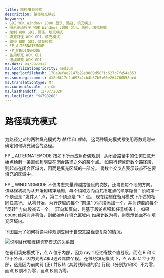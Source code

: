 ```yaml
---
title: 路径填充模式
description: 路径填充模式
keywords:
- GDI WDK Windows 2000 显示、路径、填充模式
- 图形驱动程序 WDK Windows 2000 显示、路径、填充模式
- 绘制 WDK GDI，路径，填充模式
- 填充路径 WDK GDI，填充模式
- 路径 WDK GDI，填充模式
- FP_ALTERNATEMODE
- FP_WINDINGMODE
- 备用填充 WDK GDI
- 缠绕填充 WDK GDI
ms.date: 04/20/2017
ms.localizationpriority: medium
ms.openlocfilehash: 170e9afae2147b29e9009d58f1c627c7fe54a353
ms.sourcegitcommit: 418e6617e2a695c9cb4b37b5b60e264760858acd
ms.translationtype: MT
ms.contentlocale: zh-CN
ms.lasthandoff: 12/07/2020
ms.locfileid: "96798268"
---
```

# <a name="path-fill-modes"></a>路径填充模式


## <span id="ddk_path_fill_modes_gg"></span><span id="DDK_PATH_FILL_MODES_GG"></span>


为路径定义的两种填充模式为 *替代* 和 *缠绕*。 这两种填充模式都使用奇数规则来确定如何填充闭合的路径。

FP \_ ALTERNATEMODE 按如下所示应用奇偶规则：从闭合路径中的任何任意开始点绘制一条直线到明显在闭合路径之外的某个点。 如果行跨越奇数个路径段，则起点在闭合区域内，因而是填充区域的一部分。 偶数个交叉点表示该点不在要填充的区域中。

FP \_ WINDINGMODE 不仅考虑矢量跨越路径段的次数，还考虑每个段的方向。 该路径被视为从开始到结束绘制，每个段的方向由其指定点的顺序隐含：段的第一个顶点是 "发件人" 点，第二个顶点是 "to" 点。 现在绘制在备用模式下所述的相同任意行。 从零开始，为行跨越的每个 "前进" 方向段添加一个，并为跨越的每个 "反转" 方向段减去一个。  (正向和反向，则基于段的点积和任意线条 ) 。如果 count 结果为非零值，则起始点在填充区域内;如果计数为零，则表示该点不在填充区域内。

下图显示了如何将这两种规则应用于自交叉路径更复杂的情况。

![说明替代和缠绕填充模式的关系图](images/102-03.png)

在备用填充模式下，点 A 位于内部，因为 ray 1 经过奇数个直线段，而点 B 和 C 位于外部，因为光线2和3通过偶数个段。 在缠绕填充模式下，点 A 和 C 位于内部，这是因为前向前 (正) 并反转 (其射线跨越的负) 行段（分别为1和3）不为零，而点 B 则不为零，而点 B 则为零。

 

 





